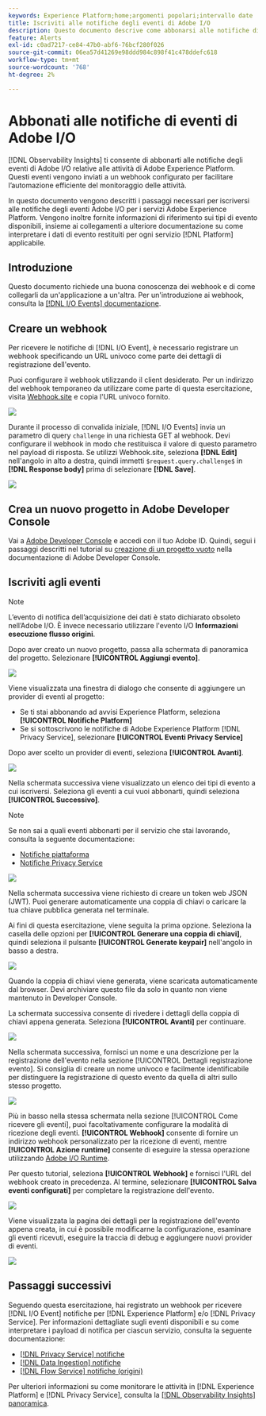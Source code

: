 ```yaml
---
keywords: Experience Platform;home;argomenti popolari;intervallo date
title: Iscriviti alle notifiche degli eventi di Adobe I/O
description: Questo documento descrive come abbonarsi alle notifiche di eventi Adobe I/O per i servizi Adobe Experience Platform. Vengono inoltre fornite informazioni di riferimento sui tipi di evento disponibili, insieme ai collegamenti a ulteriore documentazione su come interpretare i dati dell'evento restituiti per ogni servizio [!DNL Platform] applicabile.
feature: Alerts
exl-id: c0ad7217-ce84-47b0-abf6-76bcf280f026
source-git-commit: 06ea57d41269e98ddd984c898f41c478ddefc618
workflow-type: tm+mt
source-wordcount: '768'
ht-degree: 2%

---
```


# Abbonati alle notifiche di eventi di Adobe I/O

[!DNL Observability Insights] ti consente di abbonarti alle notifiche degli eventi di Adobe I/O relative alle attività di Adobe Experience Platform. Questi eventi vengono inviati a un webhook configurato per facilitare l’automazione efficiente del monitoraggio delle attività.

In questo documento vengono descritti i passaggi necessari per iscriversi alle notifiche degli eventi Adobe I/O per i servizi Adobe Experience Platform. Vengono inoltre fornite informazioni di riferimento sui tipi di evento disponibili, insieme ai collegamenti a ulteriore documentazione su come interpretare i dati di evento restituiti per ogni servizio [!DNL Platform] applicabile.

## Introduzione

Questo documento richiede una buona conoscenza dei webhook e di come collegarli da un&#39;applicazione a un&#39;altra. Per un&#39;introduzione ai webhook, consulta la [[!DNL I/O Events] documentazione](https://www.adobe.io/apis/experienceplatform/events/docs.html#!adobedocs/adobeio-events/master/intro/webhook_docs_intro.md).

## Creare un webhook

Per ricevere le notifiche di [!DNL I/O Event], è necessario registrare un webhook specificando un URL univoco come parte dei dettagli di registrazione dell&#39;evento.

Puoi configurare il webhook utilizzando il client desiderato. Per un indirizzo del webhook temporaneo da utilizzare come parte di questa esercitazione, visita [Webhook.site](https://webhook.site/) e copia l&#39;URL univoco fornito.

![](../images/notifications/webhook-url.png)

Durante il processo di convalida iniziale, [!DNL I/O Events] invia un parametro di query `challenge` in una richiesta GET al webhook. Devi configurare il webhook in modo che restituisca il valore di questo parametro nel payload di risposta. Se utilizzi Webhook.site, seleziona **[!DNL Edit]** nell&#39;angolo in alto a destra, quindi immetti `$request.query.challenge$` in **[!DNL Response body]** prima di selezionare **[!DNL Save]**.

![](../images/notifications/response-challenge.png)

## Crea un nuovo progetto in Adobe Developer Console

Vai a [Adobe Developer Console](https://www.adobe.com/go/devs_console_ui) e accedi con il tuo Adobe ID. Quindi, segui i passaggi descritti nel tutorial su [creazione di un progetto vuoto](https://developer.adobe.com/developer-console/docs/guides/projects/projects-empty/) nella documentazione di Adobe Developer Console.

## Iscriviti agli eventi

>[!NOTE]
>
>L’evento di notifica dell’acquisizione dei dati è stato dichiarato obsoleto nell’Adobe I/O. È invece necessario utilizzare l&#39;evento I/O **Informazioni esecuzione flusso origini**.

Dopo aver creato un nuovo progetto, passa alla schermata di panoramica del progetto. Selezionare **[!UICONTROL Aggiungi evento]**.

![](../images/notifications/add-event-button.png)

Viene visualizzata una finestra di dialogo che consente di aggiungere un provider di eventi al progetto:

* Se ti stai abbonando ad avvisi Experience Platform, seleziona **[!UICONTROL Notifiche Platform]**
* Se si sottoscrivono le notifiche di Adobe Experience Platform [!DNL Privacy Service], selezionare **[!UICONTROL Eventi Privacy Service]**

Dopo aver scelto un provider di eventi, seleziona **[!UICONTROL Avanti]**.

![](../images/notifications/event-provider.png)

Nella schermata successiva viene visualizzato un elenco dei tipi di evento a cui iscriversi. Seleziona gli eventi a cui vuoi abbonarti, quindi seleziona **[!UICONTROL Successivo]**.

>[!NOTE]
>
>Se non sai a quali eventi abbonarti per il servizio che stai lavorando, consulta la seguente documentazione:
>
>* [Notifiche piattaforma](./rules.md)
>* [Notifiche Privacy Service](../../privacy-service/privacy-events.md)

![](../images/notifications/choose-event-subscriptions.png)

Nella schermata successiva viene richiesto di creare un token web JSON (JWT). Puoi generare automaticamente una coppia di chiavi o caricare la tua chiave pubblica generata nel terminale.

Ai fini di questa esercitazione, viene seguita la prima opzione. Seleziona la casella delle opzioni per **[!UICONTROL Generare una coppia di chiavi]**, quindi seleziona il pulsante **[!UICONTROL Generate keypair]** nell&#39;angolo in basso a destra.

![](../images/notifications/generate-keypair.png)

Quando la coppia di chiavi viene generata, viene scaricata automaticamente dal browser. Devi archiviare questo file da solo in quanto non viene mantenuto in Developer Console.

La schermata successiva consente di rivedere i dettagli della coppia di chiavi appena generata. Seleziona **[!UICONTROL Avanti]** per continuare.

![](../images/notifications/keypair-generated.png)

Nella schermata successiva, fornisci un nome e una descrizione per la registrazione dell&#39;evento nella sezione [!UICONTROL Dettagli registrazione evento]. Si consiglia di creare un nome univoco e facilmente identificabile per distinguere la registrazione di questo evento da quella di altri sullo stesso progetto.

![](../images/notifications/registration-details.png)

Più in basso nella stessa schermata nella sezione [!UICONTROL Come ricevere gli eventi], puoi facoltativamente configurare la modalità di ricezione degli eventi. **[!UICONTROL Webhook]** consente di fornire un indirizzo webhook personalizzato per la ricezione di eventi, mentre **[!UICONTROL Azione runtime]** consente di eseguire la stessa operazione utilizzando [Adobe I/O Runtime](https://www.adobe.io/apis/experienceplatform/runtime/docs.html).

Per questo tutorial, seleziona **[!UICONTROL Webhook]** e fornisci l&#39;URL del webhook creato in precedenza. Al termine, selezionare **[!UICONTROL Salva eventi configurati]** per completare la registrazione dell&#39;evento.

![](../images/notifications/receive-events.png)

Viene visualizzata la pagina dei dettagli per la registrazione dell&#39;evento appena creata, in cui è possibile modificarne la configurazione, esaminare gli eventi ricevuti, eseguire la traccia di debug e aggiungere nuovi provider di eventi.

![](../images/notifications/registration-complete.png)

## Passaggi successivi

Seguendo questa esercitazione, hai registrato un webhook per ricevere [!DNL I/O Event] notifiche per [!DNL Experience Platform] e/o [!DNL Privacy Service]. Per informazioni dettagliate sugli eventi disponibili e su come interpretare i payload di notifica per ciascun servizio, consulta la seguente documentazione:

* [[!DNL Privacy Service] notifiche](../../privacy-service/privacy-events.md)
* [[!DNL Data Ingestion] notifiche](../../ingestion/quality/subscribe-events.md)
* [[!DNL Flow Service] notifiche (origini)](../../sources/notifications.md)

Per ulteriori informazioni su come monitorare le attività in [!DNL Experience Platform] e [!DNL Privacy Service], consulta la [[!DNL Observability Insights] panoramica](../home.md).
